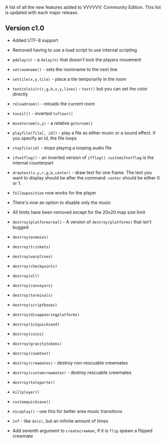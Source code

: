 A list of all the new features added to VVVVVV: Community Edition. This list is updated with each major release.


## Version c1.0
- Added UTF-8 support

- Removed having to use a load script to use internal scripting

- `pdelay(n)` - a `delay(n)` that doesn't lock the players movement

- `setroomname()` - sets the roomname to the next line

- `settile(x,y,tile)` - place a tile temporarily in the room

- `textcolo(u)r(r,g,b,x,y,lines)` - `text()` but you can set the color directly

- `reloadroom()` - reloads the current room

- `toceil()` - inverted `tofloor()`

- `movetoroom(x,y)` - a relative `gotoroom()`

- `playfile(file[, id])` - play a file as either music or a sound effect. if you specify an id, the file loops

- `stopfile(id)` - stops playing a looping audio file

- `ifnotflag()` - an inverted version of `ifflag()`. `customifnotflag` is the internal counterpart

- `drawtext(x,y,r,g,b,center)` - draw text for one frame. The text you want to display should be after the command. `center` should be either 0 or 1.

- `followposition` now works for the player

- There's now an option to disable only the music

- All limits have been removed except for the 20x20 map size limit

- `destroy(platformsreal)` - A version of `destroy(platforms)` that isn't bugged

- `destroy(enemies)`

- `destroy(trinkets)`

- `destroy(warplines)`

- `destroy(checkpoints)`

- `destroy(all)`

- `destroy(conveyors)`

- `destroy(terminals)`

- `destroy(scriptboxes)`

- `destroy(disappearingplatforms)`

- `destroy(1x1quicksand)`

- `destroy(coins)`

- `destroy(gravitytokens)`

- `destroy(roomtext)`

- `destroy(crewmates)` - destroy non-rescuable crewmates

- `destroy(customcrewmates)` - destroy rescuable crewmates

- `destroy(teleporter)`

- `killplayer()`

- `customquicksave()`

- `niceplay()` - use this for better area music transitions

- `inf` - like `do(x)`, but an infinite amount of times

- Add seventh argument to `createcrewman`, if it is `flip` spawn a flipped crewmate
